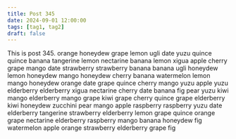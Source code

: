 ```yaml
---
title: Post 345
date: 2024-09-01 12:00:00
tags: [tag1, tag2]
draft: false
---
```

This is post 345.
orange
honeydew
grape
lemon
ugli
date
yuzu
quince
quince
banana
tangerine
lemon
nectarine
banana
lemon
xigua
apple
cherry
grape
mango
date
strawberry
strawberry
banana
banana
ugli
honeydew
lemon
honeydew
mango
honeydew
cherry
banana
watermelon
lemon
mango
honeydew
orange
date
grape
quince
cherry
mango
yuzu
apple
yuzu
elderberry
elderberry
xigua
nectarine
cherry
date
banana
fig
pear
yuzu
kiwi
mango
elderberry
mango
grape
kiwi
grape
cherry
quince
grape
elderberry
kiwi
honeydew
zucchini
pear
mango
apple
raspberry
raspberry
yuzu
date
elderberry
tangerine
strawberry
elderberry
lemon
grape
quince
orange
grape
nectarine
elderberry
raspberry
mango
banana
honeydew
fig
watermelon
apple
orange
strawberry
elderberry
grape
fig
